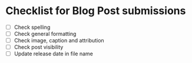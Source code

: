 # Checklist for Blog Post submissions

- [ ] Check spelling
- [ ] Check general formatting
- [ ] Check image, caption and attribution
- [ ] Check post visibility
- [ ] Update release date in file name
